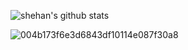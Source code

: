 

![shehan's github stats](https://github-readme-stats.vercel.app/api?username=shehan82&show_icons=true&theme=dracula)



  ![004b173f6e3d6843df10114e087f30a8](https://user-images.githubusercontent.com/55059232/97798712-889dc580-1c4e-11eb-93c3-42a57d717799.gif) 









